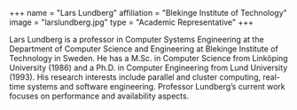 +++
name = "Lars Lundberg"
affiliation = "Blekinge Institute of Technology"
image = "larslundberg.jpg"
type = "Academic Representative"
+++

Lars Lundberg is a professor in Computer Systems Engineering at the Department of Computer Science and Engineering at Blekinge Institute of Technology in Sweden. He has a M.Sc. in Computer Science from Linköping University (1986) and a Ph.D. in Computer Engineering from Lund University (1993). His research interests include parallel and cluster computing, real-time systems and software engineering. Professor Lundberg’s current work focuses on performance and availability aspects.
